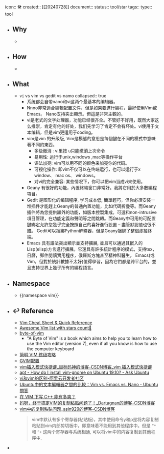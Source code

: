 icon:: 🛠
created:: [[20240728]]
document:: 
status:: tool/star
tags:: 
type:: tool

- ## Why
  -
- ## How
  -
- ## What
  - `vi` vs vim vs gedit vs namo
    collapsed:: true
    - 系统都会自带nano和vi这两个最基本的编辑器。
    - Nnno非常適合編輯配置文件，但是如果要進行編程，最好使用Vim或Emacs。 Nano支持突出顯示。但這是非常主觀的。
    - vi是老式的文字处理器，功能已经很齐全。不管好不好用，既然大家这么推崇，肯定有他的好处，我们先学习了肯定不会有坏处。vi使用于文本编辑，但是vim更适用于coding。
    - vim是vim 的升级版, Vim是模態的意思是每個鍵在不同的模式中意味著不同的東西。
      - 多级撤消 : vi里按 u只能撤消上次命令
      - 易用性: 运行于unix,windows ,mac等操作平台
      - 语法加亮: vim可以用不同的颜色来加亮你的代码。
      - 可视化操作: 即vim不仅可以在终端运行，也可以运行于x window、 mac os、 windows。
      - 对vi的完全兼容: 某些情况下，你可以把vim当成vi来使用。
    - Geany 有很好的功能，內置終端窗口非常好。我將它用於大多數編程項目。
    - Gedit 是图形化的编辑程序, 学习成本低, 簡單輕巧，但你必須安裝一堆插件才能趕上Geany的普通內置功能，比如代碼折疊等。而Geany插件將為您提供額外的功能，如版本控製集成，可選和non-intrusive項目管理，在功能定義和聲明等之間跳轉。而Geany中可用的可配置鍵綁定允許您幾乎完全按照自己的喜好進行設置 – 盡管默認值也很不錯。 Gedit可以捆綁Python解釋器，但是Geany捆綁了整個虛擬終端。
    - Emacs 具有語法突出顯示並支持擴展, 並且可以通過其嵌入的Lisp(elisp)方言進行擴展。它還具有許多統計程序的模式，支持tex，日曆，郵件閱讀實用程序，俄羅斯方塊甚至精神科醫生。 Emacs(或Vim，但對於統計數據不太好)值得學習，因為它們都是跨平台的，並且支持世界上幾乎所有的編程語言。
- ## Namespace
  - {{namespace vim}}
- ## ↩ Reference
  - [Vim Cheat Sheet & Quick Reference](https://quickref.me/vim)
  - [Awesome Vim list with stars count🌟](https://awesome-repos.ecp.plus/vim.html)
  - [byte-of-vim](https://github.com/swaroopch/byte-of-vim)
    - "A Byte of Vim" is a book which aims to help you to learn how to use the Vim editor (version 7), even if all you know is how to use the computer keyboard
  - [简明 VIM 练级攻略](https://coolshell.cn/articles/5426.html)
  - [GVIM配置](https://www.jianshu.com/p/6bb4e8491132)
  - [vim插入模式快捷键_目标码神的博客-CSDN博客_vim 插入模式快捷键](https://blog.csdn.net/HappyCodeFly/article/details/86684827)
  - [apt - How do I install vim-gnome on Ubuntu 19.10? - Ask Ubuntu](https://askubuntu.com/questions/1208159/how-do-i-install-vim-gnome-on-ubuntu-19-10)
  - [vi和vim的区别-阿里云开发者社区](https://developer.aliyun.com/article/309383)
  - [Ubuntu中的文本編輯器之間的比較：Vim vs. Emacs vs. Nano - Ubuntu問答](https://ubuntuqa.com/zh-tw/article/1230.html)
  - [在 VIM 下写 C++ 能有多爽？](https://harttle.land/2015/07/18/vim-cpp.html)
  - [妈呀，终于搞定VIM的复制粘贴问题了！_Dartagnan的博客-CSDN博客](https://blog.csdn.net/dadoneo/article/details/6003415)
  - [vim中的复制粘贴问题_asin929的博客-CSDN博客](https://blog.csdn.net/u012948976/article/details/50493431)
    > vim中默认有多个寄存器(粘贴板)，其中使用命令y和p是将内容复制粘贴到vim内部剪切板中，即意味着不能用到其他程序中。但是 `“*` 和 `“+` 这两个寄存器与系统相通, 可以将vim中的内容复制到其他程序中.
-